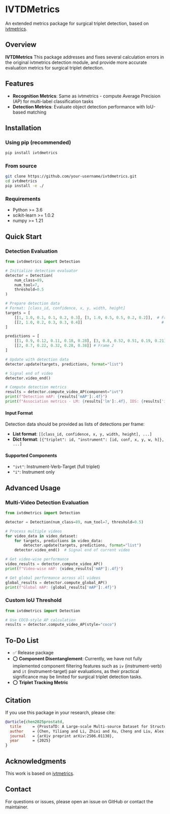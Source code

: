 # IVTDMetrics

An extended metrics package for surgical triplet detection, based on [ivtmetrics](https://github.com/CAMMA-public/ivtmetrics).

## Overview

**IVTDMetrics** This package addresses and fixes several calculation errors in the original ivtmetrics detection module, and provide more accurate evaluation metrics for surgical triplet detection.

## Features

- **Recognition Metrics**: Same as ivtmetrics - compute Average Precision (AP) for multi-label classification tasks
- **Detection Metrics**: Evaluate object detection performance with IoU-based matching

## Installation

### Using pip (recommended)

```bash
pip install ivtdmetrics
```

### From source

```bash
git clone https://github.com/your-username/ivtdmetrics.git
cd ivtdmetrics
pip install -e ./
```

### Requirements

- Python >= 3.6
- scikit-learn >= 1.0.2
- numpy >= 1.21

## Quick Start

### Detection Evaluation

```python
from ivtdmetrics import Detection

# Initialize detection evaluator
detector = Detection(
    num_class=89,
    num_tool=7,
    threshold=0.5
)

# Prepare detection data
# Format: [class_id, confidence, x, y, width, height]
targets = [
    [[1, 1.0, 0.1, 0.1, 0.2, 0.3], [3, 1.0, 0.5, 0.5, 0.2, 0.2]],  # Frame 1
    [[2, 1.0, 0.2, 0.3, 0.3, 0.4]]                                   # Frame 2
]

predictions = [
    [[1, 0.9, 0.12, 0.11, 0.18, 0.28], [3, 0.8, 0.52, 0.51, 0.19, 0.21]],  # Frame 1
    [[2, 0.7, 0.22, 0.32, 0.28, 0.38]] # Frame 2
]

# Update with detection data
detector.update(targets, predictions, format="list")

# Signal end of video
detector.video_end()

# Compute detection metrics
results = detector.compute_video_AP(component="ivt")
print(f"Detection mAP: {results['mAP']:.4f}")
print(f"Association metrics - LM: {results['lm']:.4f}, IDS: {results['ids']:.4f}")
```

#### Input Format

Detection data should be provided as lists of detections per frame:
- **List format**: `[[class_id, confidence, x, y, width, height], ...]`
- **Dict format**: `[{"triplet": id, "instrument": [id, conf, x, y, w, h]}, ...]`


#### Supported Components

- `"ivt"`: Instrument-Verb-Target (full triplet)
- `"i"`: Instrument only

## Advanced Usage

### Multi-Video Detection Evaluation

```python
from ivtdmetrics import Detection

detector = Detection(num_class=89, num_tool=7, threshold=0.5)

# Process multiple videos
for video_data in video_dataset:
    for targets, predictions in video_data:
        detector.update(targets, predictions, format="list")
    detector.video_end()  # Signal end of current video

# Get video-wise performance
video_results = detector.compute_video_AP()
print(f"Video-wise mAP: {video_results['mAP']:.4f}")

# Get global performance across all videos
global_results = detector.compute_global_AP()
print(f"Global mAP: {global_results['mAP']:.4f}")
```

### Custom IoU Threshold

```python
from ivtdmetrics import Detection

# Use COCO-style AP calculation
results = detector.compute_video_AP(style="coco")
```

## To-Do List
- ✅ Release package
- ⭕️ **Component Disentanglement**: Currently, we have not fully implemented component filtering features such as `iv` (instrument-verb) and `it` (instrument-target) pair evaluations, as their practical significance may be limited for surgical triplet detection tasks.
- ⭕️ **Triplet Tracking Metric** 

## Citation

If you use this package in your research, please cite:

```bibtex
@article{chen2025prostatd,
  title     = {ProstaTD: A Large-scale Multi-source Dataset for Structured Surgical Triplet Detection},
  author    = {Chen, Yiliang and Li, Zhixi and Xu, Cheng and Liu, Alex Qinyang and Xu, Xuemiao and Teoh, Jeremy Yuen-Chun and He, Shengfeng and Qin, Jing},
  journal   = {arXiv preprint arXiv:2506.01130},
  year      = {2025}
}
```

## Acknowledgments

This work is based on [ivtmetrics](https://github.com/CAMMA-public/ivtmetrics).

## Contact

For questions or issues, please open an issue on GitHub or contact the maintainer. 
